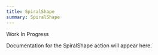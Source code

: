 ```yaml
---
title: SpiralShape
summary: SpiralShape
---
```


Work In Progress

Documentation for the SpiralShape action will appear here.